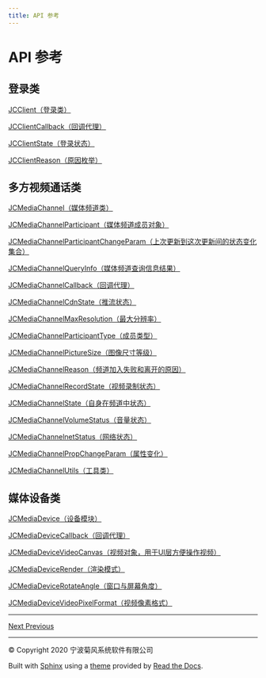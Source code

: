 ```yaml
---
title: API 参考
---
```

# API 参考



## 登录类

[JCClient（登录类）](https://developer.juphoon.com/portal/reference/V2.1/ios/Classes/JCClient.html)

[JCClientCallback（回调代理）](https://developer.juphoon.com/portal/reference/V2.1/ios/Protocols/JCClientCallback.html)

[JCClientState（登录状态）](https://developer.juphoon.com/portal/reference/V2.1/ios/Constants/JCClientState.html)

[JCClientReason（原因枚举）](https://developer.juphoon.com/portal/reference/V2.1/ios/Constants/JCClientReason.html)





## 多方视频通话类

[JCMediaChannel（媒体频道类）](https://developer.juphoon.com/portal/reference/V2.1/ios/Classes/JCMediaChannel.html)

[JCMediaChannelParticipant（媒体频道成员对象）](https://developer.juphoon.com/portal/reference/V2.1/ios/Classes/JCMediaChannelParticipant.html)

[JCMediaChannelParticipantChangeParam（上次更新到这次更新间的状态变化集合）](https://developer.juphoon.com/portal/reference/V2.1/ios/Classes/JCMediaChannelParticipantChangeParam.html)

[JCMediaChannelQueryInfo（媒体频道查询信息结果）](https://developer.juphoon.com/portal/reference/V2.1/ios/Classes/JCMediaChannelQueryInfo.html)

[JCMediaChannelCallback（回调代理）](https://developer.juphoon.com/portal/reference/V2.1/ios/Protocols/JCMediaChannelCallback.html)

[JCMediaChannelCdnState（推流状态）](https://developer.juphoon.com/portal/reference/V2.1/ios/Constants/JCMediaChannelCdnState.html)

[JCMediaChannelMaxResolution（最大分辨率）](https://developer.juphoon.com/portal/reference/V2.1/ios/Constants/JCMediaChannelMaxResolution.html)

[JCMediaChannelParticipantType（成员类型）](https://developer.juphoon.com/portal/reference/V2.1/ios/Constants/JCMediaChannelParticipantType.html)

[JCMediaChannelPictureSize（图像尺寸等级）](https://developer.juphoon.com/portal/reference/V2.1/ios/Constants/JCMediaChannelPictureSize.html)

[JCMediaChannelReason（频道加入失败和离开的原因）](https://developer.juphoon.com/portal/reference/V2.1/ios/Constants/JCMediaChannelReason.html)

[JCMediaChannelRecordState（视频录制状态）](https://developer.juphoon.com/portal/reference/V2.1/ios/Constants/JCMediaChannelRecordState.html)

[JCMediaChannelState（自身在频道中状态）](https://developer.juphoon.com/portal/reference/V2.1/ios/Constants/JCMediaChannelState.html)

[JCMediaChannelVolumeStatus（音量状态）](https://developer.juphoon.com/portal/reference/V2.1/ios/Constants/JCMediaChannelVolumeStatus.html)

[JCMediaChannelnetStatus（网络状态）](https://developer.juphoon.com/portal/reference/V2.1/ios/Constants/JCMediaChannelnetStatus.html)

[JCMediaChannelPropChangeParam（属性变化）](https://developer.juphoon.com/portal/reference/V2.1/ios/Classes/JCMediaChannelPropChangeParam.html)

[JCMediaChannelUtils（工具类）](https://developer.juphoon.com/portal/reference/V2.1/ios/Classes/JCMediaChannelUtils.html)





## 媒体设备类

[JCMediaDevice（设备模块）](https://developer.juphoon.com/portal/reference/V2.1/ios/Classes/JCMediaDevice.html)

[JCMediaDeviceCallback（回调代理）](https://developer.juphoon.com/portal/reference/V2.1/ios/Protocols/JCMediaDeviceCallback.html)

[JCMediaDeviceVideoCanvas（视频对象，用于UI层方便操作视频）](https://developer.juphoon.com/portal/reference/V2.1/ios/Classes/JCMediaDeviceVideoCanvas.html)

[JCMediaDeviceRender（渲染模式）](https://developer.juphoon.com/portal/reference/V2.1/ios/Constants/JCMediaDeviceRender.html)

[JCMediaDeviceRotateAngle（窗口与屏幕角度）](https://developer.juphoon.com/portal/reference/V2.1/ios/Constants/JCMediaDeviceRotateAngle.html)

[JCMediaDeviceVideoPixelFormat（视频像素格式）](https://developer.juphoon.com/portal/reference/V2.1/ios/Constants/JCMediaDeviceVideoPixelFormat.html)

-----











[Next
](../Windows/index.html "进阶功能集成")
[
Previous](index.html "进阶功能集成")



-----



© Copyright 2020 宁波菊风系统软件有限公司



Built with [Sphinx](http://sphinx-doc.org/) using a
[theme](https://github.com/rtfd/sphinx_rtd_theme) provided by [Read the
Docs](https://readthedocs.org).








